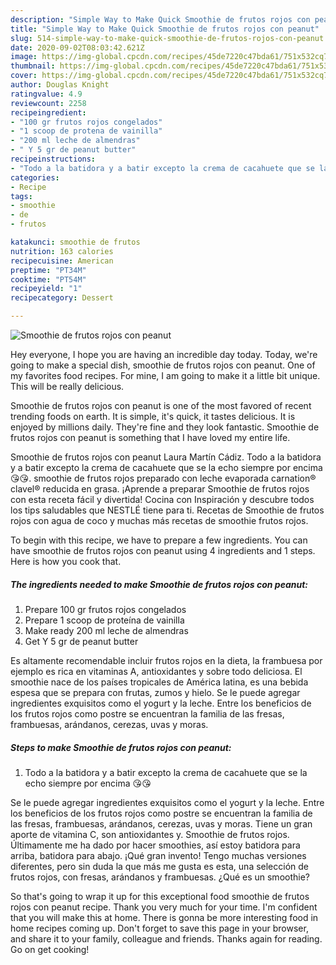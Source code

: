 ```yaml
---
description: "Simple Way to Make Quick Smoothie de frutos rojos con peanut"
title: "Simple Way to Make Quick Smoothie de frutos rojos con peanut"
slug: 514-simple-way-to-make-quick-smoothie-de-frutos-rojos-con-peanut
date: 2020-09-02T08:03:42.621Z
image: https://img-global.cpcdn.com/recipes/45de7220c47bda61/751x532cq70/smoothie-de-frutos-rojos-con-peanut-foto-principal.jpg
thumbnail: https://img-global.cpcdn.com/recipes/45de7220c47bda61/751x532cq70/smoothie-de-frutos-rojos-con-peanut-foto-principal.jpg
cover: https://img-global.cpcdn.com/recipes/45de7220c47bda61/751x532cq70/smoothie-de-frutos-rojos-con-peanut-foto-principal.jpg
author: Douglas Knight
ratingvalue: 4.9
reviewcount: 2258
recipeingredient:
- "100 gr frutos rojos congelados"
- "1 scoop de protena de vainilla"
- "200 ml leche de almendras"
- " Y 5 gr de peanut butter"
recipeinstructions:
- "Todo a la batidora y a batir excepto la crema de cacahuete que se la echo siempre por encima 😘😘"
categories:
- Recipe
tags:
- smoothie
- de
- frutos

katakunci: smoothie de frutos 
nutrition: 163 calories
recipecuisine: American
preptime: "PT34M"
cooktime: "PT54M"
recipeyield: "1"
recipecategory: Dessert

---
```



![Smoothie de frutos rojos con peanut](https://img-global.cpcdn.com/recipes/45de7220c47bda61/751x532cq70/smoothie-de-frutos-rojos-con-peanut-foto-principal.jpg)

Hey everyone, I hope you are having an incredible day today. Today, we're going to make a special dish, smoothie de frutos rojos con peanut. One of my favorites food recipes. For mine, I am going to make it a little bit unique. This will be really delicious.

Smoothie de frutos rojos con peanut is one of the most favored of recent trending foods on earth. It is simple, it's quick, it tastes delicious. It is enjoyed by millions daily. They're fine and they look fantastic. Smoothie de frutos rojos con peanut is something that I have loved my entire life.

Smoothie de frutos rojos con peanut Laura Martín Cádiz. Todo a la batidora y a batir excepto la crema de cacahuete que se la echo siempre por encima 😘😘. smoothie de frutos rojos preparado con leche evaporada carnation® clavel® reducida en grasa. ¡Aprende a preparar Smoothie de frutos rojos con esta receta fácil y divertida! Cocina con Inspiración y descubre todos los tips saludables que NESTLÉ tiene para ti. Recetas de Smoothie de frutos rojos con agua de coco y muchas más recetas de smoothie frutos rojos.


To begin with this recipe, we have to prepare a few ingredients. You can have smoothie de frutos rojos con peanut using 4 ingredients and 1 steps. Here is how you cook that.

<!--inarticleads1-->

##### The ingredients needed to make Smoothie de frutos rojos con peanut:

1. Prepare 100 gr frutos rojos congelados
1. Prepare 1 scoop de proteína de vainilla
1. Make ready 200 ml leche de almendras
1. Get  Y 5 gr de peanut butter


Es altamente recomendable incluir frutos rojos en la dieta, la frambuesa por ejemplo es rica en vitaminas A, antioxidantes y sobre todo deliciosa. El smoothie nace de los países tropicales de América latina, es una bebida espesa que se prepara con frutas, zumos y hielo. Se le puede agregar ingredientes exquisitos como el yogurt y la leche. Entre los beneficios de los frutos rojos como postre se encuentran la familia de las fresas, frambuesas, arándanos, cerezas, uvas y moras. 

<!--inarticleads2-->

##### Steps to make Smoothie de frutos rojos con peanut:

1. Todo a la batidora y a batir excepto la crema de cacahuete que se la echo siempre por encima 😘😘


Se le puede agregar ingredientes exquisitos como el yogurt y la leche. Entre los beneficios de los frutos rojos como postre se encuentran la familia de las fresas, frambuesas, arándanos, cerezas, uvas y moras. Tiene un gran aporte de vitamina C, son antioxidantes y. Smoothie de frutos rojos. Últimamente me ha dado por hacer smoothies, así estoy batidora para arriba, batidora para abajo. ¡Qué gran invento! Tengo muchas versiones diferentes, pero sin duda la que más me gusta es esta, una selección de frutos rojos, con fresas, arándanos y frambuesas. ¿Qué es un smoothie? 

So that's going to wrap it up for this exceptional food smoothie de frutos rojos con peanut recipe. Thank you very much for your time. I'm confident that you will make this at home. There is gonna be more interesting food in home recipes coming up. Don't forget to save this page in your browser, and share it to your family, colleague and friends. Thanks again for reading. Go on get cooking!
